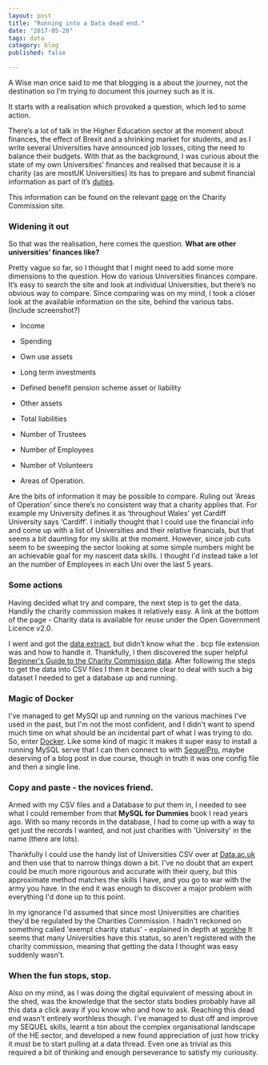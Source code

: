 ```yaml
---
layout: post
title: "Running into a Data dead end."
date: "2017-05-20"
tags: data
category: blog
published: false

---
```


A Wise man once said to me that blogging is a about the journey, not the destination so I’m trying to document this journey such as it is.

It starts with a realisation which provoked a question, which led to some action.

There’s a lot of talk in the Higher Education sector at the moment about finances, the effect of Brexit and a shrinking market for students, and as I write several Universities have announced job losses, citing the need to balance their budgets. With that as the background, I was curious about the state of my own Universities’ finances and realised that because it is a charity (as are mostUK Universities) its has to prepare and submit financial information as part of it’s [duties][duties].

This information can be found on the relevant [page][page] on the Charity Commission site.

### Widening it out

So that was the realisation, here comes the question. **What are other universities’ finances like?**

Pretty vague so far, so I thought that I might need to add some more dimensions to the question. How do various Universities finances compare. It’s easy to search the site and look at individual Universities, but there’s no obvious way to compare. Since comparing was on my mind, I took a closer look at the available information on the site, behind the various tabs. (Include screenshot?)

- Income
- Spending

- Own use assets
- Long term investments
- Defined benefit pension scheme asset or liability
- Other assets
- Total liabilities

- Number of Trustees
- Number of Employees
- Number of Volunteers

- Areas of Operation.

Are the bits of information it may be possible to compare. Ruling out ‘Areas of Operation’ since there’s no consistent way that a charity applies that. For example my University defines it as ‘throughout Wales’ yet  Cardiff University says ‘Cardiff’.  I initially thought that I could use the financial info and  come up with a list of Universities and their relative financials, but that seems a bit daunting for my skills at the moment. However, since job cuts seem to be sweeping the sector looking at some simple numbers might be an achievable goal for my nascent data skills. I thought I'd instead take a lot an the number of Employees in each Uni over the last 5 years.

### Some actions

Having decided what try and compare, the next step is to get the data. Handily the charity commission makes it relatively easy.
A link at the bottom of the page - Charity data is available for reuse under the Open Government Licence v2.0.

I went and got the [data extract][extract], but didn’t know what the . bcp file extension was and how to handle it. Thankfully, I then discovered the super helpful [Beginner's Guide to the Charity Commission data][guide]. After following the steps to get the data into CSV files I then it became clear to deal with such a big dataset I needed to get a database up and running.

### Magic of Docker

I've managed to get MySQl up and running on the various machines I've used in the past, but I'm not the most confident, and I didn't want to spend much time on what should be an incidental part of what I was trying to do. So, enter [Docker][docker]. Like some kind of magic it makes it super easy to install a running MySQL serve that I can then connect to with [SequelPro][pro], maybe deserving of a blog post in due course, though in truth it was one config file and then a single line.

### Copy and paste - the novices friend.

Armed with my CSV files and a Database to put them in, I needed to see what I could remember from that __MySQL for Dummies__ book I read years ago. With so many records in the database, I had to come up with a way to get just the records I wanted, and not just charities with 'University' in the name (there are lots).

Thankfully I could use the handy list of Universities CSV over at [Data.ac.uk][unilist] and then use that to narrow things down a bit. I've no doubt that an expert could be much more rigourous and accurate with their query, but this approximate method matches the skills I have, and you go to war with the army you have. In the end it was enough to discover a major problem with everything I'd done up to this point.

In my ignorance I'd assumed that since most Universities are charities they'd be regulated by the Charities Commission. I hadn't reckoned on something called 'exempt charity status' - explained in depth at [wonkhe][wonkhe] It seems that many Universities have this status, so aren't registered with the charity commission, meaning that getting the data I thought was easy suddenly wasn't.

### When the fun stops, stop.

Also on my mind, as I was doing the digital equivalent of messing about in the shed, was the knowledge that the sector stats bodies probably have all this data a click away if you know who and how to ask. Reaching this dead end wasn't entirely worthless though. I've managed to dust off and improve my SEQUEL skills, learnt a ton about the complex organisational landscape of the HE sector, and developed a new found appreciation of just how tricky it must be to start pulling at a data thread. Even one as trivial as this required a bit of thinking and enough perseverance to satisfy my curiousity.


[docker]: https://www.docker.com/
[pro]: https://www.sequelpro.com/
[wonkhe]: http://wonkhe.com/blogs/charity-commission-rules-and-universities-charitable-status/
[unilist]: http://learning-provider.data.ac.uk/
[duties]:https://www.gov.uk/government/publications/the-essential-trustee-what-you-need-to-know-cc3/the-essential-trustee-what-you-need-to-know-what-you-need-to-do#s5
[page]: http://beta.charitycommission.gov.uk/charity-details?regid=1140312&subid=0
[extract]: http://data.charitycommission.gov.uk/default.aspx
[guide]: https://github.com/ncvo/charity-commission-extract/blob/master/beginners-guide.md
